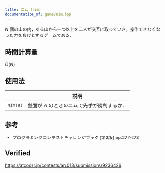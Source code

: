 ```yaml
---
title: ニム (nim)
documentation_of: game/nim.hpp
---
```


$N$ 個の山の内，ある山から一つ以上を二人が交互に取っていき，操作できなくなった方を負けとするゲームである．


## 時間計算量

$O(N)$


## 使用法

||説明|
|:--:|:--:|
|`nim(a)`|盤面が $A$ のときのニムで先手が勝利するか．|


## 参考

- プログラミングコンテストチャレンジブック \[第2版\] pp.277-278


## Verified

https://atcoder.jp/contests/arc013/submissions/9236426
